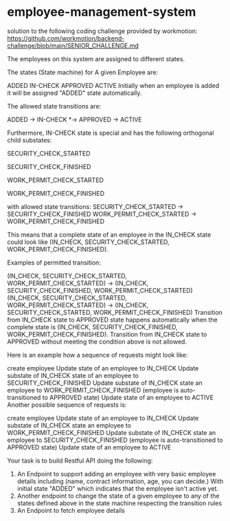 # employee-management-system
solution to the following coding challenge provided by workmotion: https://github.com/workmotion/backend-challenge/blob/main/SENIOR_CHALLENGE.md

The employees on this system are assigned to different states.

The states (State machine) for A given Employee are:

ADDED
IN-CHECK
APPROVED
ACTIVE
Initially when an employee is added it will be assigned "ADDED" state automatically.

The allowed state transitions are:

ADDED -> IN-CHECK *-> APPROVED -> ACTIVE

Furthermore, IN-CHECK state is special and has the following orthogonal child substates:

SECURITY_CHECK_STARTED

SECURITY_CHECK_FINISHED

WORK_PERMIT_CHECK_STARTED

WORK_PERMIT_CHECK_FINISHED

with allowed state transitions:
SECURITY_CHECK_STARTED -> SECURITY_CHECK_FINISHED
WORK_PERMIT_CHECK_STARTED -> WORK_PERMIT_CHECK_FINISHED

This means that a complete state of an employee in the IN_CHECK state could look like (IN_CHECK, SECURITY_CHECK_STARTED, WORK_PERMIT_CHECK_FINISHED).

Examples of permitted transition:

(IN_CHECK, SECURITY_CHECK_STARTED, WORK_PERMIT_CHECK_STARTED) -> (IN_CHECK, SECURITY_CHECK_FINISHED, WORK_PERMIT_CHECK_STARTED)
(IN_CHECK, SECURITY_CHECK_STARTED, WORK_PERMIT_CHECK_STARTED) -> (IN_CHECK, SECURITY_CHECK_STARTED, WORK_PERMIT_CHECK_FINISHED)
Transition from IN_CHECK state to APPROVED state happens automatically when the complete state is (IN_CHECK, SECURITY_CHECK_FINISHED, WORK_PERMIT_CHECK_FINISHED). Transition from IN_CHECK state to APPROVED without meeting the condition above is not allowed.

Here is an example how a sequence of requests might look like:

create employee
Update state of an employee to IN_CHECK
Update substate of IN_CHECK state of an employee to SECURITY_CHECK_FINISHED
Update substate of IN_CHECK state an employee to WORK_PERMIT_CHECK_FINISHED (employee is auto-transitioned to APPROVED state)
Update state of an employee to ACTIVE
Another possible sequence of requests is:

create employee
Update state of an employee to IN_CHECK
Update substate of IN_CHECK state an employee to WORK_PERMIT_CHECK_FINISHED
Update substate of IN_CHECK state an employee to SECURITY_CHECK_FINISHED (employee is auto-transitioned to APPROVED state)
Update state of an employee to ACTIVE

Your task is to build Restful API doing the following:
1. An Endpoint to support adding an employee with very basic employee details including (name, contract information, age, you can decide.) With initial state "ADDED" which indicates that the employee isn't active yet.
2. Another endpoint to change the state of a given employee to any of the states defined above in the state machine respecting the transition rules
3. An Endpoint to fetch employee details
